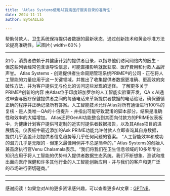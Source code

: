 ```yaml
---
title: 'Atlas Systems使用AI提高医疗服务目录的准确性'
date: 2024-11-11
author: ByteAILab

---
```


帮助付款人、卫生系统保持提供者数据的最新状态，通过创新技术和黄金标准方法论提高准确性。![图片](https://ai-techpark.com/wp-content/uploads/2024/11/Atlas-960x540.jpg){ width=60% }

---

如今，消费者依赖于其健康计划的提供者目录，以指导他们访问网络内的医生 - 但这些列表经常包含误导性信息，可能直接影响就医获取、医疗费用和付款人品牌声誉。
Atlas Systems - 创建提供者生命周期管理系统PRIME®的公司 - 正在将人工智能的力量应用于这一关键领域，并推出了收集提供者数据更准确、更高效的突破性方法，并为客户提供无与伦比的访问这些发现的途径。
了解更多关于PRIME®创新的内容
由Atlas位于印度班加罗尔的人工智能实验室开发，QA x AI通过审查与医疗保健提供者之间的每通电话来革新提供者数据的电话验证，确保遵循正确的程序并正确记录所有答案。人工智能技术允许Atlas对所有通话进行100%的复核 - 是人类唯一QA的十倍提升 - 并指出可能导致混淆的脚本部分。结果是准确性和效率的大幅增加。
Atlas还将GenAI功能整合到其面向付款方的PRIME仪表板中，为健康计划客户提供可定制的近实时提供者数据报告，以及其Atlas项目的进展情况。仪表板中最近添加的Ask PRIME功能允许付款人立即查询其自身数据，提供几乎涵盖计划提供者信息趋势等几乎任何问题的答案。
“人工智能效率和成功的潜力几乎是无限的 - 但定义最佳用例并不总是简单的，” Atlas Systems的创始人兼首席执行官Venu Chalamala表示。“我们将我们在卫生信息领域的10多年专业知识应用于将人工智能的优势带入提供者数据生态系统。我们不断想象、测试和推出面向医疗保健和许多其他行业的人工智能创新应用 - 并与我们的客户和更广泛的市场进行密切磋商。”


---
---
感谢阅读！如果您对AI的更多资讯感兴趣，可以查看更多AI文章：[GPTNB](https://gptnb.com)。